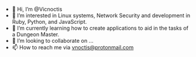 - 👋 Hi, I’m @Vicnoctis
- 👀 I’m interested in Linux systems, Network Security and development in Ruby, Python, and JavaScript.
- 🌱 I’m currently learning how to create applications to aid in the tasks of a Dungeon Master.
- 💞️ I’m looking to collaborate on ...
- 📫 How to reach me via vnoctis@protonmail.com

<!---
Vicnoctis/Vicnoctis is a ✨ special ✨ repository because its `README.md` (this file) appears on your GitHub profile.
You can click the Preview link to take a look at your changes.
--->
